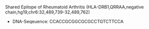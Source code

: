 Shared Epitope of Rheumatoid Arthritis (HLA-DRB1,QRRAA,negative chain,hg19,chr6:32,489,739-32,489,762)
* DNA-Seqeuence: CCACCGCGGCGCGCCTGTCTTCCA
